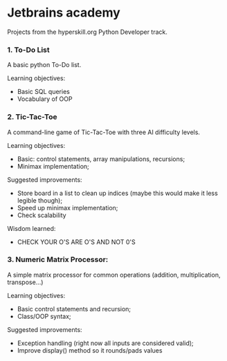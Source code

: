 # Jetbrains academy
Projects from the hyperskill.org Python Developer track.

### 1. To-Do List
A basic python To-Do list. 

Learning objectives:
 - Basic SQL queries
 - Vocabulary of OOP

### 2. Tic-Tac-Toe
A command-line game of Tic-Tac-Toe with three AI difficulty levels.

Learning objectives:
 - Basic: control statements, array manipulations, recursions;
 - Minimax implementation;
 
Suggested improvements:
 - Store board in a list to clean up indices (maybe this would make it less legible though);
 - Speed up minimax implementation;
 - Check scalability
 
Wisdom learned:
 - CHECK YOUR O'S ARE O'S AND NOT 0'S
 
 ### 3. Numeric Matrix Processor:
 A simple matrix processor for common operations (addition, multiplication, transpose...)
 
 Learning objectives:
  - Basic control statements and recursion;
  - Class/OOP syntax;
  
Suggested improvements:
  - Exception handling (right now all inputs are considered valid);
  - Improve display() method so it rounds/pads values

